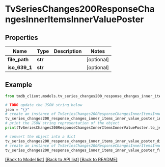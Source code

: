 # TvSeriesChanges200ResponseChangesInnerItemsInnerValuePoster


## Properties

Name | Type | Description | Notes
------------ | ------------- | ------------- | -------------
**file_path** | **str** |  | [optional] 
**iso_639_1** | **str** |  | [optional] 

## Example

```python
from tmdb_client.models.tv_series_changes200_response_changes_inner_items_inner_value_poster import TvSeriesChanges200ResponseChangesInnerItemsInnerValuePoster

# TODO update the JSON string below
json = "{}"
# create an instance of TvSeriesChanges200ResponseChangesInnerItemsInnerValuePoster from a JSON string
tv_series_changes200_response_changes_inner_items_inner_value_poster_instance = TvSeriesChanges200ResponseChangesInnerItemsInnerValuePoster.from_json(json)
# print the JSON string representation of the object
print(TvSeriesChanges200ResponseChangesInnerItemsInnerValuePoster.to_json())

# convert the object into a dict
tv_series_changes200_response_changes_inner_items_inner_value_poster_dict = tv_series_changes200_response_changes_inner_items_inner_value_poster_instance.to_dict()
# create an instance of TvSeriesChanges200ResponseChangesInnerItemsInnerValuePoster from a dict
tv_series_changes200_response_changes_inner_items_inner_value_poster_from_dict = TvSeriesChanges200ResponseChangesInnerItemsInnerValuePoster.from_dict(tv_series_changes200_response_changes_inner_items_inner_value_poster_dict)
```
[[Back to Model list]](../README.md#documentation-for-models) [[Back to API list]](../README.md#documentation-for-api-endpoints) [[Back to README]](../README.md)


